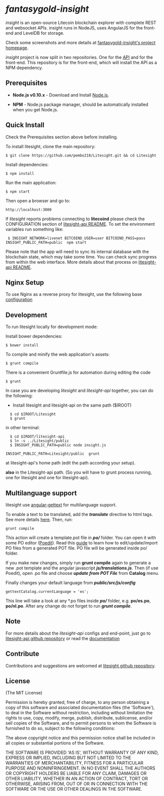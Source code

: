 # *fantasygold-insight*

*insight* is an open-source Litecoin blockchain explorer with complete REST and websocket APIs.
insight runs in NodeJS, uses AngularJS for the front-end and LevelDB for storage.

Check some screenshots and more details at [fantasygold-insight's project homepage](https://github.com/scottie/fantasygold-insight).

*insight* project is now split in two repositories. One for the [API](https://github.com/pembo210/Litesight-api)
and for the front-end. This repository is for the front-end, which will install the API as a NPM dependency.


## Prerequisites

* **Node.js v0.10.x** - Download and Install [Node.js](http://www.nodejs.org/download/).

* **NPM** - Node.js package manager, should be automatically installed when you get Node.js.


## Quick Install
  Check the Prerequisites section above before installing.

  To install litesight, clone the main repository:

    $ git clone https://github.com/pembo210/Litesight.git && cd Litesight

  Install dependencies:

    $ npm install
    
  Run the main application:

    $ npm start
    
  Then open a browser and go to:

    http://localhost:3000

  If *litesight* reports problems connecting to **litecoind** please check the CONFIGURATION section of 
  [litesight-api README](https://github.com/pembo210/Litesight-api/blob/master/README.md). To set the 
  environment variables run something like:
  
     $ INSIGHT_NETWORK=livenet BITCOIND_USER=user BITCOIND_PASS=pass INSIGHT_PUBLIC_PATH=public  npm start


  Please note that the app will need to sync its internal database
  with the blockchain state, which may take some time. You can check
  sync progress from within the web interface. More details about that process
  on [litesight-api README](https://github.com/pembo210/Litesight-api/blob/master/README.md). 
  
  
## Nginx Setup

To use Nginx as a reverse proxy for litesight, use the following base [configuration](https://gist.github.com/matiu/bdd5e55ff0ad90b54261)


## Development

To run litesight locally for development mode:

Install bower dependencies:

```
$ bower install
```

To compile and minify the web application's assets:

```
$ grunt compile
```

There is a convenient Gruntfile.js for automation during editing the code

```
$ grunt
```

In case you are developing *litesight* and *litesight-api* together, you can do the following:

* Install litesight and litesight-api on the same path ($IROOT)

```
  $ cd $IROOT/Litesight
  $ grunt
```

in other terminal:

```
  $ cd $IROOT/litesight-api
  $ ln -s ../Litesight/public
  $ INSIGHT_PUBLIC_PATH=public node insight.js 
```


``` 
INSIGHT_PUBLIC_PATH=Litesight/public  grunt
```

at litesight-api's home path (edit the path according your setup).

**also** in the Litesight-api path. (So you will have to grunt process running, one for litesight and one for litesight-api).


## Multilanguage support

litesight use [angular-gettext](http://angular-gettext.rocketeer.be) for
multilanguage support. 

To enable a text to be translated, add the ***translate*** directive to html tags. See more details [here](http://angular-gettext.rocketeer.be/dev-guide/annotate/). Then, run:

```
grunt compile
```

This action will create a template.pot file in ***po/*** folder. You can open
it with some PO editor ([Poedit](http://poedit.net)). Read this [guide](http://angular-gettext.rocketeer.be/dev-guide/translate/) to learn how to edit/update/import PO files from a generated POT file. PO file will be generated inside po/ folder.

If you make new changes, simply run **grunt compile** again to generate a new .pot template and the angular javascript ***js/translations.js***. Then (if use Poedit), open .po file and choose ***update from POT File*** from **Catalog** menu.

Finally changes your default language from ***public/src/js/config*** 

```
gettextCatalog.currentLanguage = 'es';
```

This line will take a look at any *.po files inside ***po/*** folder, e.g.
**po/es.po**, **po/nl.po**. After any change do not forget to run ***grunt
compile***.


## Note

For more details about the *litesight-api* configs and end-point, just go to [litesight-api github repository](https://github.com/pembo210/litesight-api) or read the [documentation](https://github.com/pembo210/Litesight-api/blob/master/README.md)

## Contribute

Contributions and suggestions are welcomed at [litesight github repository](https://github.com/pembo210/Litesight).


## License
(The MIT License)

Permission is hereby granted, free of charge, to any person obtaining
a copy of this software and associated documentation files (the
'Software'), to deal in the Software without restriction, including
without limitation the rights to use, copy, modify, merge, publish,
distribute, sublicense, and/or sell copies of the Software, and to
permit persons to whom the Software is furnished to do so, subject to
the following conditions:

The above copyright notice and this permission notice shall be
included in all copies or substantial portions of the Software.

THE SOFTWARE IS PROVIDED 'AS IS', WITHOUT WARRANTY OF ANY KIND,
EXPRESS OR IMPLIED, INCLUDING BUT NOT LIMITED TO THE WARRANTIES OF
MERCHANTABILITY, FITNESS FOR A PARTICULAR PURPOSE AND NONINFRINGEMENT.
IN NO EVENT SHALL THE AUTHORS OR COPYRIGHT HOLDERS BE LIABLE FOR ANY
CLAIM, DAMAGES OR OTHER LIABILITY, WHETHER IN AN ACTION OF CONTRACT,
TORT OR OTHERWISE, ARISING FROM, OUT OF OR IN CONNECTION WITH THE
SOFTWARE OR THE USE OR OTHER DEALINGS IN THE SOFTWARE.
